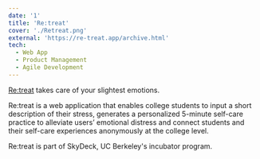 ```yaml
---
date: '1'
title: 'Re:treat'
cover: './Retreat.png'
external: 'https://re-treat.app/archive.html'
tech:
  - Web App
  - Product Management
  - Agile Development
---
```


[Re:treat](https://re-treat.app/archive.html) takes care of your slightest emotions.

Re:treat is a web application that enables college students to input a short description of their stress, generates a personalized 5-minute self-care practice to alleviate users’ emotional distress and connect students and their self-care experiences anonymously at the college level.

Re:treat is part of SkyDeck, UC Berkeley's incubator program.
